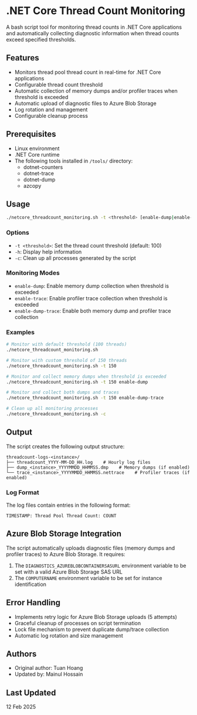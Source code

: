 # .NET Core Thread Count Monitoring

A bash script tool for monitoring thread counts in .NET Core applications and automatically collecting diagnostic information when thread counts exceed specified thresholds.

## Features

- Monitors thread pool thread count in real-time for .NET Core applications
- Configurable thread count threshold
- Automatic collection of memory dumps and/or profiler traces when threshold is exceeded
- Automatic upload of diagnostic files to Azure Blob Storage
- Log rotation and management
- Configurable cleanup process

## Prerequisites

- Linux environment
- .NET Core runtime
- The following tools installed in `/tools/` directory:
  - dotnet-counters
  - dotnet-trace
  - dotnet-dump
  - azcopy

## Usage

```bash
./netcore_threadcount_monitoring.sh -t <threshold> [enable-dump|enable-trace|enable-dump-trace]
```

### Options

- `-t <threshold>`: Set the thread count threshold (default: 100)
- `-h`: Display help information
- `-c`: Clean up all processes generated by the script

### Monitoring Modes

- `enable-dump`: Enable memory dump collection when threshold is exceeded
- `enable-trace`: Enable profiler trace collection when threshold is exceeded
- `enable-dump-trace`: Enable both memory dump and profiler trace collection

### Examples

```bash
# Monitor with default threshold (100 threads)
./netcore_threadcount_monitoring.sh

# Monitor with custom threshold of 150 threads
./netcore_threadcount_monitoring.sh -t 150

# Monitor and collect memory dumps when threshold is exceeded
./netcore_threadcount_monitoring.sh -t 150 enable-dump

# Monitor and collect both dumps and traces
./netcore_threadcount_monitoring.sh -t 150 enable-dump-trace

# Clean up all monitoring processes
./netcore_threadcount_monitoring.sh -c
```

## Output

The script creates the following output structure:

```
threadcount-logs-<instance>/
├── threadcount_YYYY-MM-DD_HH.log    # Hourly log files
├── dump_<instance>_YYYYMMDD_HHMMSS.dmp    # Memory dumps (if enabled)
└── trace_<instance>_YYYYMMDD_HHMMSS.nettrace    # Profiler traces (if enabled)
```

### Log Format

The log files contain entries in the following format:
```
TIMESTAMP: Thread Pool Thread Count: COUNT
```

## Azure Blob Storage Integration

The script automatically uploads diagnostic files (memory dumps and profiler traces) to Azure Blob Storage. It requires:

1. The `DIAGNOSTICS_AZUREBLOBCONTAINERSASURL` environment variable to be set with a valid Azure Blob Storage SAS URL
2. The `COMPUTERNAME` environment variable to be set for instance identification

## Error Handling

- Implements retry logic for Azure Blob Storage uploads (5 attempts)
- Graceful cleanup of processes on script termination
- Lock file mechanism to prevent duplicate dump/trace collection
- Automatic log rotation and size management

## Authors

- Original author: Tuan Hoang
- Updated by: Mainul Hossain

## Last Updated

12 Feb 2025